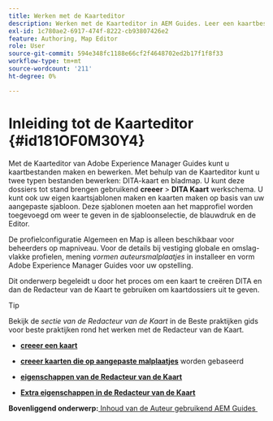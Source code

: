 ```yaml
---
title: Werken met de Kaarteditor
description: Werken met de Kaarteditor in AEM Guides. Leer een kaartbestand maken en bewerken in de AEM-kaarteditor.
exl-id: 1c780ae2-6917-474f-8222-cb93807426e2
feature: Authoring, Map Editor
role: User
source-git-commit: 594e348fc1188e66cf2f4648702ed2b17f1f8f33
workflow-type: tm+mt
source-wordcount: '211'
ht-degree: 0%

---
```


# Inleiding tot de Kaarteditor {#id181OF0M30Y4}

Met de Kaarteditor van Adobe Experience Manager Guides kunt u kaartbestanden maken en bewerken. Met behulp van de Kaarteditor kunt u twee typen bestanden bewerken: DITA-kaart en bladmap. U kunt deze dossiers tot stand brengen gebruikend **creeer** \> **DITA Kaart** werkschema. U kunt ook uw eigen kaartsjablonen maken en kaarten maken op basis van uw aangepaste sjabloon. Deze sjablonen moeten aan het mapprofiel worden toegevoegd om weer te geven in de sjabloonselectie, de blauwdruk en de Editor.

De profielconfiguratie Algemeen en Map is alleen beschikbaar voor beheerders op mapniveau. Voor de details bij vestiging globale en omslag-vlakke profielen, mening *vormen auteursmalplaatjes* in installeer en vorm Adobe Experience Manager Guides voor uw opstelling.

<!------------------------------------

The Map Editor comes in two modes — the Basic Map Editor and the Advanced Map Editor. The Basic Map Editor is available only through configuration. If your administrator has enabled it, then only the Basic Map Editor will be available for use. By default, all new maps are opened for editing in the Advanced Map Editor. The Advanced Map Editor is available within the Editor itself, which is used for editing DITA topic files.

-------->

Dit onderwerp begeleidt u door het proces om een kaart te creëren DITA en dan de Redacteur van de Kaart te gebruiken om kaartdossiers uit te geven.

>[!TIP]
>
> Bekijk de *sectie van de Redacteur van de Kaart* in de Beste praktijken gids voor beste praktijken rond het werken met de Redacteur van de Kaart.

- **[creeer een kaart](map-editor-create-map.md)**

- **[creeer kaarten die op aangepaste malplaatjes](create-maps-customized-templates.md)** worden gebaseerd

- **[eigenschappen van de Redacteur van de Kaart](map-editor-advanced-map-editor.md)**

- **[Extra eigenschappen in de Redacteur van de Kaart](map-editor-other-features.md)**


**Bovenliggend onderwerp:**&#x200B;[&#x200B; Inhoud van de Auteur gebruikend AEM Guides &#x200B;](authoring-content-xml-doc.md)
